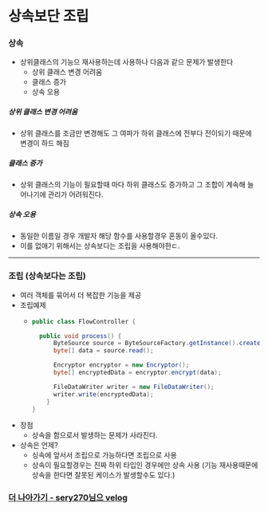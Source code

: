 # 상속보단 조립
### 상속
* 상위클래스의 기능으 재사용하는데 사용하나 다음과 같으 문제가 발생한다
  * 상위 클래스 변경 어려움
  * 클래스 증가
  * 상속 오용
##### 상위 클래스 변경 어려움
* 상위 클래스를 조금만 변경해도 그 여파가 하위 클래스에 전부다 전이되기 때문에 변경이 하드 해짐
##### 클래스 증가
* 상위 클래스의 기능이 필요할때 마다 하위 클래스도 증가하고 그 조합이 계속해 늘어나기에 관리가 어려워진다.
##### 상속 오용
* 동일한 이름일 경우 개발자 해당 함수를 사용할경우 혼동이 올수있다.
* 이를 없애기 위해서는 상속보다는 조립을 사용해야한ㄷ.
---
### 조립 (상속보다는 조립)
* 여러 객체를 묶어서 더 복잡한 기능을 제공
* 조립예제
  * ```java
    public class FlowController {

      public void process() {
          ByteSource source = ByteSourceFactory.getInstance().create();
          byte[] data = source.read();

          Encryptor encryptor = new Encryptor();
          byte[] encryptedData = encryptor.encrypt(data);

          FileDataWriter writer = new FileDataWriter();
          writer.write(encryptedData);
        }
    }
* 장점
  * 상속을 함으로서 발생하는 문제가 사라진다.
* 상속은 언제?
  * 싱속에 앞서서 조립으로 가능하다면 조립으로 사용
  * 상속이 필요할경우는 진짜 하위 타입인 경우에만 상속 사용 (기능 재사용때문에 상속을 한다면 잘못된 케이스가 발생할수도 있다.)
### [더 나아가기 - sery270님으 velog](https://velog.io/@sery270/객체지향의-재사용-상속-조립에-대하여)
